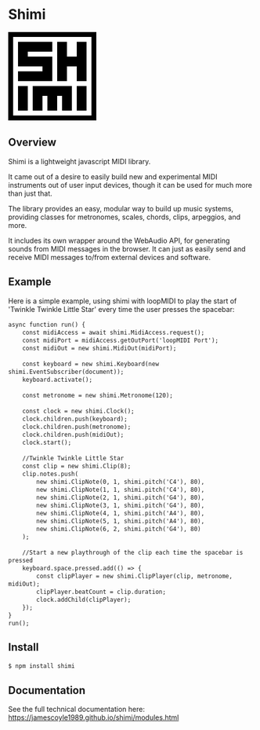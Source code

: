# Shimi

![logo](assets/logo180px.png)


## Overview

Shimi is a lightweight javascript MIDI library.

It came out of a desire to easily build new and experimental MIDI instruments out of user input devices, though it can be used for much more than just that.

The library provides an easy, modular way to build up music systems, providing classes for metronomes, scales, chords, clips, arpeggios, and more. 

It includes its own wrapper around the WebAudio API, for generating sounds from MIDI messages in the browser. It can just as easily send and receive MIDI messages to/from external devices and software.


## Example

Here is a simple example, using shimi with loopMIDI to play the start of 'Twinkle Twinkle Little Star' every time the user presses the spacebar:

```
async function run() {
    const midiAccess = await shimi.MidiAccess.request();
    const midiPort = midiAccess.getOutPort('loopMIDI Port');
    const midiOut = new shimi.MidiOut(midiPort);

    const keyboard = new shimi.Keyboard(new shimi.EventSubscriber(document));
    keyboard.activate();
	
	const metronome = new shimi.Metronome(120);

    const clock = new shimi.Clock();
    clock.children.push(keyboard);
	clock.children.push(metronome);
	clock.children.push(midiOut);
    clock.start();

	//Twinkle Twinkle Little Star
    const clip = new shimi.Clip(8);
	clip.notes.push(
		new shimi.ClipNote(0, 1, shimi.pitch('C4'), 80),
		new shimi.ClipNote(1, 1, shimi.pitch('C4'), 80),
		new shimi.ClipNote(2, 1, shimi.pitch('G4'), 80),
		new shimi.ClipNote(3, 1, shimi.pitch('G4'), 80),
		new shimi.ClipNote(4, 1, shimi.pitch('A4'), 80),
		new shimi.ClipNote(5, 1, shimi.pitch('A4'), 80),
		new shimi.ClipNote(6, 2, shimi.pitch('G4'), 80)
	);
	
	//Start a new playthrough of the clip each time the spacebar is pressed
	keyboard.space.pressed.add(() => {
		const clipPlayer = new shimi.ClipPlayer(clip, metronome, midiOut);
		clipPlayer.beatCount = clip.duration;
		clock.addChild(clipPlayer);
	});
}
run();
```


## Install
```
$ npm install shimi
```


## Documentation

See the full technical documentation here: https://jamescoyle1989.github.io/shimi/modules.html
